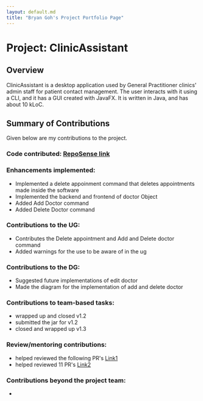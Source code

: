 ```yaml
---
layout: default.md
title: "Bryan Goh's Project Portfolio Page"
---
```


# Project: ClinicAssistant
## Overview
ClinicAssistant is a desktop application used by General Practitioner clinics' admin staff for patient contact management. The user interacts with it using a CLI, and it has a GUI created with JavaFX. It is written in Java, and has about 10 kLoC.
## Summary of Contributions
Given below are my contributions to the project.


### Code contributed: [RepoSense link](https://nus-cs2103-ay2324s1.github.io/tp-dashboard/?search=Bryan-Goh&breakdown=true)

### Enhancements implemented:
* Implemented a delete appoinment command that deletes appointments made inside the software
* Implemented the backend and frontend of doctor Object
* Added Add Doctor command
* Added Delete Doctor command
### Contributions to the UG:
* Contributes the Delete appointment and Add and Delete doctor command
* Added warnings for the use to be aware of in the ug
### Contributions to the DG:
* Suggested future implementations of edit doctor
* Made the diagram for the implementation of add and delete doctor
### Contributions to team-based tasks:
* wrapped up and closed v1.2
* submitted the jar for v1.2
* closed and wrapped up v1.3
### Review/mentoring contributions:
* helped reviewed the following PR's [Link1](https://github.com/AY2324S1-CS2103T-W09-3/tp/pull/104)
* helped reviewed 11 PR's [Link2](https://github.com/AY2324S1-CS2103T-W09-3/tp/pulls?q=is%3Apr+is%3Aclosed+reviewed-by%3A%40me)
### Contributions beyond the project team:
* 
